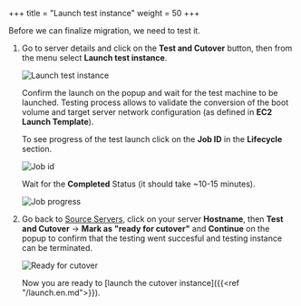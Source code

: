 +++
title = "Launch test instance"
weight = 50
+++

Before we can finalize migration, we need to test it. 

1. Go to server details and click on the **Test and Cutover** button, then from the menu select **Launch test instance**.

    ![Launch test instance](/app_mig_serv/launch_test_instance.en.png)

    Confirm the launch on the popup and wait for the test machine to be launched. Testing process allows to validate the conversion of the boot volume and target server network configuration (as defined in **EC2 Launch Template**).

    To see progress of the test launch click on the **Job ID** in the **Lifecycle** section.

    ![Job id](/app_mig_serv/testing_job_id.en.png)

    Wait for the **Completed** Status (it should take ~10-15 minutes).

    ![Job progress](/app_mig_serv/testing_job_details.en.png)

2. Go back to <a href="https://us-west-2.console.aws.amazon.com/mgn/home?region=us-west-2#/sourceServers">Source Servers</a>, click on your server **Hostname**, then **Test and Cutover** -> **Mark as "ready for cutover"** and  **Continue** on the popup to confirm that the testing went succesful and testing instance can be terminated.

    ![Ready for cutover](/app_mig_serv/ready_for_cutover.en.png)

    Now you are ready to [launch the cutover instance]({{<ref "/launch.en.md">}}).